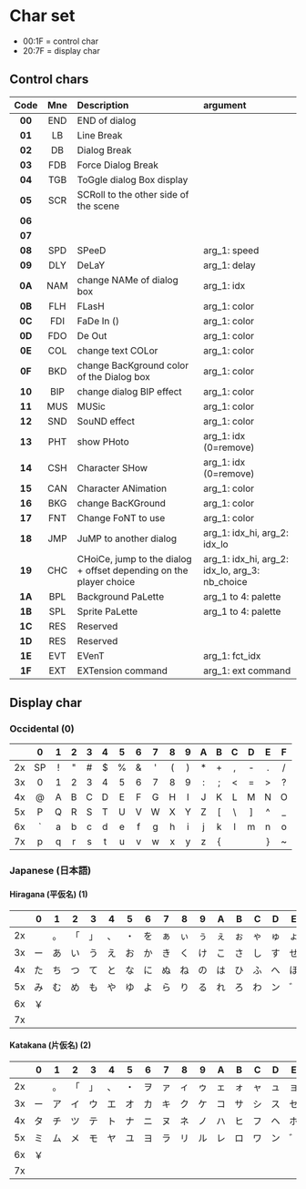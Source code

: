 # Char set

- 00:1F = control char
- 20:7F = display char

## Control chars

|  Code  | Mne | Description                                                        | argument
|:------:|:---:|:-------------------------------------------------------------------|:--------
| **00** | END | END of dialog                                                      |
| **01** | LB  | Line Break                                                         |
| **02** | DB  | Dialog Break                                                       |
| **03** | FDB | Force Dialog Break                                                 |
| **04** | TGB | ToGgle dialog Box display                                          |
| **05** | SCR | SCRoll to the other side of the scene                              |
| **06** |     |                                                                    |
| **07** |     |                                                                    |
| **08** | SPD | SPeeD                                                              | arg_1: speed
| **09** | DLY | DeLaY                                                              | arg_1: delay
| **0A** | NAM | change NAMe of dialog box                                          | arg_1: idx
| **0B** | FLH | FLasH                                                              | arg_1: color
| **0C** | FDI | FaDe In ()                                                         | arg_1: color
| **0D** | FDO | De Out                                                             | arg_1: color
| **0E** | COL | change text COLor                                                  | arg_1: color
| **0F** | BKD | change BacKground color of the Dialog box                          | arg_1: color
| **10** | BIP | change dialog BIP effect                                           | arg_1: color
| **11** | MUS | MUSic                                                              | arg_1: color
| **12** | SND | SouND effect                                                        | arg_1: color
| **13** | PHT | show PHoto                                                         | arg_1: idx (0=remove)
| **14** | CSH | Character SHow                                                     | arg_1: idx (0=remove)
| **15** | CAN | Character ANimation                                                | arg_1: color
| **16** | BKG | change BacKGround                                                  | arg_1: color
| **17** | FNT | Change FoNT to use                                                 | arg_1: color
| **18** | JMP | JuMP to another dialog                                             | arg_1: idx_hi, arg_2: idx_lo
| **19** | CHC | CHoiCe, jump to the dialog + offset depending on the player choice | arg_1: idx_hi, arg_2: idx_lo, arg_3: nb_choice
| **1A** | BPL | Background PaLette                                                 | arg_1 to 4: palette
| **1B** | SPL | Sprite PaLette                                                     | arg_1 to 4: palette
| **1C** | RES | Reserved                                                           |
| **1D** | RES | Reserved                                                           |
| **1E** | EVT | EVenT                                                              | arg_1: fct_idx
| **1F** | EXT | EXTension command                                                  | arg_1: ext command

## Display char

### Occidental (0)

|   | 0 | 1 | 2 | 3 | 4 | 5 | 6 | 7 | 8 | 9 | A | B | C | D | E | F |
|:--|:-:|:-:|:-:|:-:|:-:|:-:|:-:|:-:|:-:|:-:|:-:|:-:|:-:|:-:|:-:|:-:|
|2x | SP| ! | " | # | $ | % | & | ' | ( | ) | * | + | , | - | . | / |
|3x | 0 | 1 | 2 | 3 | 4 | 5 | 6 | 7 | 8 | 9 | : | ; | < | = | > | ? |
|4x | @ | A | B | C | D | E | F | G | H | I | J | K | L | M | N | O |
|5x | P | Q | R | S | T | U | V | W | X | Y | Z | [ | \ | ] | ^ | _ |
|6x | ` | a | b | c | d | e | f | g | h | i | j | k | l | m | n | o |
|7x | p | q | r | s | t | u | v | w | x | y | z | { | | | } | ~ |   |

### Japanese (日本語)

#### Hiragana (平仮名) (1)

|   | 0 | 1 | 2 | 3 | 4 | 5 | 6 | 7 | 8 | 9 | A | B | C | D | E | F |
|:--|:-:|:-:|:-:|:-:|:-:|:-:|:-:|:-:|:-:|:-:|:-:|:-:|:-:|:-:|:-:|:-:|
|2x |   | 。 | 「 | 」 | 、 | ・  | を | ぁ | ぃ | ぅ | ぇ | ぉ | ゃ | ゅ | ょ | っ |
|3x | ー | あ | い | う | え  | お | か | き | く | け | こ | さ | し | す | せ  | そ |
|4x | た | ち | つ | て | と  | な | に | ぬ | ね | の | は | ひ | ふ | へ | ほ  | ま |
|5x | み | む | め | も | や  | ゆ | よ | ら | り | る | れ | ろ | わ | ン | ゛ | ゜ |
|6x | ￥ |   |   |   |   |   |   |   |   |   |   |   |   |   |   |   |
|7x |   |   |   |   |   |   |   |   |   |   |   |   |   |   |   |   |

#### Katakana (片仮名) (2)

|   | 0 | 1 | 2 | 3 | 4 | 5 | 6 | 7 | 8 | 9 | A | B | C | D | E | F |
|:--|:-:|:-:|:-:|:-:|:-:|:-:|:-:|:-:|:-:|:-:|:-:|:-:|:-:|:-:|:-:|:-:|
|2x |   | 。 | 「 | 」 | 、 | ・  | ヲ | ァ | ィ | ゥ | ェ | ォ | ャ | ュ | ョ | ッ |
|3x | ー | ア | イ | ウ | エ  | オ | カ | キ | ク | ケ | コ | サ | シ | ス | セ  | ソ |
|4x | タ | チ | ツ | テ | ト  | ナ | ニ | ヌ | ネ | ノ | ハ | ヒ | フ | ヘ | ホ  | マ |
|5x | ミ | ム | メ | モ | ヤ  | ユ | ヨ | ラ | リ | ル | レ | ロ | ワ | ン | ゛ | ゜ |
|6x | ￥ |   |   |   |   |   |   |   |   |   |   |   |   |   |   |   |
|7x |   |   |   |   |   |   |   |   |   |   |   |   |   |   |   |   |

